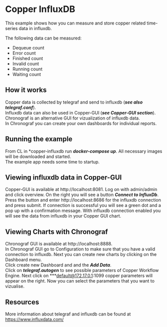 Copper InfluxDB
========
This example shows how you can measure and store copper related time-series data in influxdb.  

The following data can be measured:
- Dequeue count
- Error count
- Finished count
- Invalid count
- Running count
- Waiting count

How it works
------------
Copper data is collected by telegraf and send to influxdb (***see also telegraf.conf***).  
Influxdb data can also be used in Copper-GUI (***see Copper-GUI section***).
Chronograf is an alternative GUI for vizualization of influxdb data.  
In Chronograf you can create your own dashboards for individual reports.

Running the example
-------------------
From CL in *copper-influxdb run ***docker-compose up***.
All necessary images will be downloaded and started.  
The example app needs some time to startup.


Viewing influxdb data in Copper-GUI
----------------------------------------
Copper-GUI is available at http://localhost:8081. Log on with admin/admin and click overview.
On the right you will see a button ***Connect to InfluxDb***.  
Press the button and enter http://localhost:8686 for the influxdb connection and press submit.
If connection is successful you will see a green dot and a pop up with a confirmation message.
With influxdb connection enabled you will see the data from influxdb in your Copper GUI chart.

Viewing Charts with Chronograf
------------------------------
Chronograf GUI is available at http://localhost:8888.  
In Chronograf GUI go to Configuration to make sure that you have a valid connection to influxdb.
Next you can create new charts by clicking on the Dashboard menu.  
Click create new Dashboard and and the ***Add Data***.  
Click on ***telegraf.autogen*** to see possible parameters of Copper Workflow Engine. 
Next click on ***default@172.17.0.1:1099 copper parameters will appear on the right.
Now you can select the parameters that you want to vizualise.

Resources
---------
More information about telegraf and influxdb can be found at https://www.influxdata.com/

  